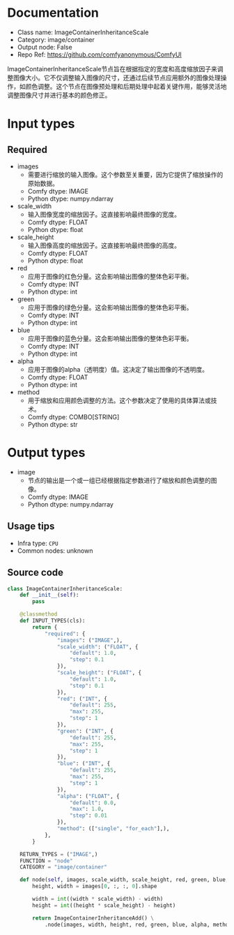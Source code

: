 
# Documentation
- Class name: ImageContainerInheritanceScale
- Category: image/container
- Output node: False
- Repo Ref: https://github.com/comfyanonymous/ComfyUI

ImageContainerInheritanceScale节点旨在根据指定的宽度和高度缩放因子来调整图像大小。它不仅调整输入图像的尺寸，还通过后续节点应用额外的图像处理操作，如颜色调整。这个节点在图像预处理和后期处理中起着关键作用，能够灵活地调整图像尺寸并进行基本的颜色修正。

# Input types
## Required
- images
    - 需要进行缩放的输入图像。这个参数至关重要，因为它提供了缩放操作的原始数据。
    - Comfy dtype: IMAGE
    - Python dtype: numpy.ndarray
- scale_width
    - 输入图像宽度的缩放因子。这直接影响最终图像的宽度。
    - Comfy dtype: FLOAT
    - Python dtype: float
- scale_height
    - 输入图像高度的缩放因子。这直接影响最终图像的高度。
    - Comfy dtype: FLOAT
    - Python dtype: float
- red
    - 应用于图像的红色分量。这会影响输出图像的整体色彩平衡。
    - Comfy dtype: INT
    - Python dtype: int
- green
    - 应用于图像的绿色分量。这会影响输出图像的整体色彩平衡。
    - Comfy dtype: INT
    - Python dtype: int
- blue
    - 应用于图像的蓝色分量。这会影响输出图像的整体色彩平衡。
    - Comfy dtype: INT
    - Python dtype: int
- alpha
    - 应用于图像的alpha（透明度）值。这决定了输出图像的不透明度。
    - Comfy dtype: FLOAT
    - Python dtype: int
- method
    - 用于缩放和应用颜色调整的方法。这个参数决定了使用的具体算法或技术。
    - Comfy dtype: COMBO[STRING]
    - Python dtype: str

# Output types
- image
    - 节点的输出是一个或一组已经根据指定参数进行了缩放和颜色调整的图像。
    - Comfy dtype: IMAGE
    - Python dtype: numpy.ndarray


## Usage tips
- Infra type: `CPU`
- Common nodes: unknown


## Source code
```python
class ImageContainerInheritanceScale:
    def __init__(self):
        pass

    @classmethod
    def INPUT_TYPES(cls):
        return {
            "required": {
                "images": ("IMAGE",),
                "scale_width": ("FLOAT", {
                    "default": 1.0,
                    "step": 0.1
                }),
                "scale_height": ("FLOAT", {
                    "default": 1.0,
                    "step": 0.1
                }),
                "red": ("INT", {
                    "default": 255,
                    "max": 255,
                    "step": 1
                }),
                "green": ("INT", {
                    "default": 255,
                    "max": 255,
                    "step": 1
                }),
                "blue": ("INT", {
                    "default": 255,
                    "max": 255,
                    "step": 1
                }),
                "alpha": ("FLOAT", {
                    "default": 0.0,
                    "max": 1.0,
                    "step": 0.01
                }),
                "method": (["single", "for_each"],),
            },
        }

    RETURN_TYPES = ("IMAGE",)
    FUNCTION = "node"
    CATEGORY = "image/container"

    def node(self, images, scale_width, scale_height, red, green, blue, alpha, method):
        height, width = images[0, :, :, 0].shape

        width = int((width * scale_width) - width)
        height = int((height * scale_height) - height)

        return ImageContainerInheritanceAdd() \
            .node(images, width, height, red, green, blue, alpha, method)

```
